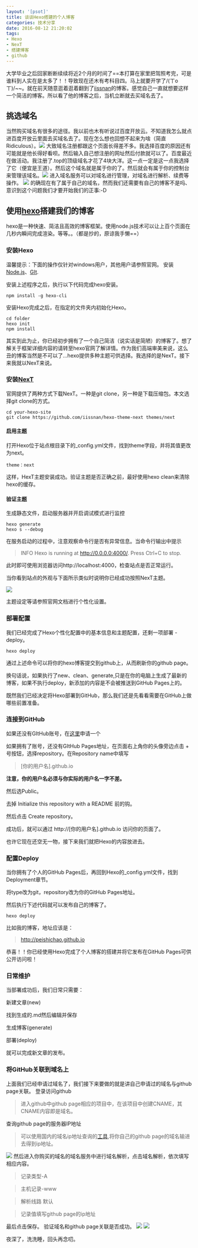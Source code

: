 ```yaml
---
layout: '[psot]'
title: 谈谈Hexo搭建的个人博客
categories: 技术分享
date: 2016-08-12 21:20:02
tags:
- Hexo 
- NexT
- 搭建博客
- github
---
```

大学毕业之后回家断断续续将近2个月的时间了==本打算在家里把驾照考完，可是谁料到人实在是太多了！！导致现在还木有考科目四。马上就要开学了/(ㄒoㄒ)/~~。就在前天随意逛着逛着翻到了[iissnan](http://notes.iissnan.com/)的博客。感觉自己一直就想要这样一个简洁的博客。所以看了他的博客之后，当机立断就去买域名去了。
## 挑选域名
当然购买域名有很多的途径。我以前也木有听说过百度开放云。不知道我怎么就点进百度开放云里面去买域名去了。现在怎么想也回想不起来为啥（简直Ridiculous）。![](http://i4.piimg.com/567571/370154642b07446e.png)
大致域名注册都跟这个页面长得差不多。我选择百度的原因还有可能就是他长得好看呗。然后输入自己想注册的网址然后付款就可以了。百度最近在做活动。我注册了.top的顶级域名才花了4块大洋。这一点一定是这一点我选择了它（便宜是王道）。然后这个域名就是属于你的了。然后就会有属于你的控制台来管理该域名。![](http://i2.piimg.com/567571/2ff1a4b90e570b2e.png)
进入域名服务可以对域名进行管理，对域名进行解析、续费等操作。
![](http://i2.piimg.com/567571/7ab560ad26f26a3a.png)
的确现在有了属于自己的域名，然而我们还需要有自己的博客不是吗、意识到这个问题我们才要开始我们的正事:-D
## 使用[hexo](https://hexo.io/zh-cn/)搭建我们的博客
hexo是一种快速、简洁且高效的博客框架。使用node.js技术可以让上百个页面在几秒内瞬间完成渲染。等等。。（都是抄的，原谅我手懒==）
### 安装Hexo
温馨提示：下面的操作仅针对windows用户，其他用户请参照官网。
安装[Node.js](https://nodejs.org/en/)、[GIt](https://git-scm.com/).

安装上述程序之后，执行以下代码完成hexo安装。

    npm install -g hexo-cli

安装Hexo完成之后，在指定的文件夹内初始化Hexo。

    cd folder
	hexo init
	npm install

其实到此为止，你已经初步拥有了一个自己简洁（说实话是简陋）的博客了。想了解关于框架详细内容的请转至hexo官网了解详情。作为我们高端审美来说，这么丑的博客当然是不可以了...hexo提供多种主题可供选择。我选择的是NexT。接下来我就以NexT来说。

### 安装[NexT](http://theme-next.iissnan.com/getting-started.html)
官网提供了两种方式下载NexT。一种是git clone，另一种是下载压缩包。本文选择git clone的方式。

    cd your-hexo-site
    git clone https://github.com/iissnan/hexo-theme-next themes/next

#### 启用主题
打开Hexo位于站点根目录下的_config.yml文件，找到theme字段，并将其值更改为next。

    theme：next
这样，HexT主题安装成功。验证主题是否正确之前，最好使用hexo clean来清除hexo的缓存。
#### 验证主题 ####
生成静态文件，启动服务器并开启调试模式进行监控

    hexo generate
	hexo s --debug
在服务启动的过程中，注意观察命令行是否有异常信息。当命令行输出中提示
> INFO  Hexo is running at http://0.0.0.0:4000/. Press Ctrl+C to stop.

此时即可使用浏览器访问http://localhost:4000，检查站点是否正常运行。




 当你看到站点的外观与下面所示类似时说明你已经成功按照NexT主题。

![](http://theme-next.iissnan.com/uploads/five-minutes-setup/validation-default-scheme-mac.png)

主题设定等请参照官网文档进行个性化设置。

### 部署配置
我们已经完成了Hexo个性化配置中的基本信息和主题配置，还剩一项部署 - deploy。

    hexo deploy

通过上述命令可以将你的hexo博客提交到github上，从而刷新你的github page。

换句话说，如果执行了new、clean、generate,只是在你的电脑上生成了最新的博客，如果不执行deploy，新添加的内容是不会被推送到GitHub Pages上的。

既然我们已经决定将Hexo部署到GitHub，那么我们还是先看看需要在GitHub上做哪些前置准备。
### 连接到GitHub

如果还没有GItHub账号，在[这里](https://github.com/join)申请一个

如果拥有了账号，还没有GItHub Pages地址，在页面右上角你的头像旁边点击 + 号按钮，选择repository。在Repository name中填写
> [你的用户名].github.io

**注意，你的用户名必须与你实际的用户名一字不差。**

然后选Public。

去掉 Initialize this repository with a README 前的钩。

然后点击 Create repository。

成功后，就可以通过 http://[你的用户名].github.io 访问你的页面了。

也许它现在还空无一物，接下来我们就把Hexo的内容放进去。
### 配置Deploy ###
当你拥有了个人的GitHub Pages后，再回到Hexo的_config.yml文件，找到Deployment章节。

将type改为git，repository改为你的GitHub Pages地址。

然后执行下述代码就可以发布自己的博客了。

    hexo deploy

比如我的博客，地址应该是：

> http://peishichao.github.io

恭喜！！你已经使用Hexo完成了个人博客的搭建并将它发布在GitHub Pages可供公开访问啦！

### 日常维护 ###
当部署成功后，我们日常只需要：

新建文章(new)

找到生成的.md然后编辑并保存

生成博客(generate)

部署(deploy)

就可以完成新文章的发布。

### 将GitHub关联到域名上 ###

上面我们已经申请过域名了，我们接下来要做的就是讲自己申请过的域名与github page关联。
登录访问github
> 进入github中github page相应的项目中，在该项目中创建CNAME，其CNAME内容即是域名。

查询github page的服务器IP地址
> 可以使用国内的域名ip地址查询的[工具](http://ip.chinaz.com/),将你自己的github page的域名输进去得到ip地址。


![](http://i1.piimg.com/567571/49c21bc128e4ff90.png)
然后进入你购买的域名的域名服务中进行域名解析，点击域名解析，依次填写相应内容。

> 记录类型-A

> 主机记录-www

> 解析线路 默认

> 记录值填写github page的ip地址

最后点击保存。
验证域名和github page关联是否成功。
![](http://i1.piimg.com/567571/ad889e53a23882ee.png)
![](http://i1.piimg.com/567571/7714d0350e403d6e.png)

夜深了，洗洗睡，回头再念叨。




